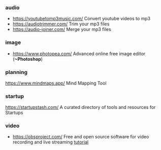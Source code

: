 ### audio

* https://youtubetomp3music.com/ Convert youtube videos to mp3
* https://audiotrimmer.com/ Trim your mp3 files
* https://audio-joiner.com/ Merge your mp3 files

### image
* https://www.photopea.com/ Advanced online free image editor (**~Photoshop**)

### planning
https://www.mindmaps.app/ Mind Mapping Tool

### startup
https://startupstash.com/ A curated directory of tools and resources for Startups

### video
* https://obsproject.com/ Free and open source software for video recording and live streaming [tutorial](https://youtu.be/DTk99mHDX_I)
